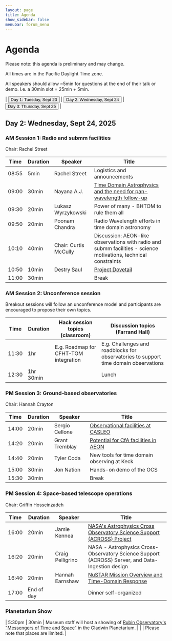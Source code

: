 ```yaml
---
layout: page
title: Agenda
show_sidebar: false
menubar: forum_menu
---
```


# Agenda
Please note: this agenda is preliminary and may change.

All times are in the Pacific Daylight Time zone.  

All speakers should allow ~5min for questions at the end of their talk or demo.  I.e. a 30min slot = 25min + 5min. 

| <a href="/observatories_forum/agenda/"><button type="button">Day 1: Tuesday, Sept 23</button></a> | <a href="/observatories_forum/agenda2/"><button type="button">Day 2: Wednesday, Sept 24</button></a> | <a href="/observatories_forum/agenda3/"><button type="button">Day 3: Thursday, Sept 25</button></a> |

## Day 2: Wednesday, Sept 24, 2025
### AM Session 1: Radio and submm facilities
Chair: Rachel Street

| Time   | Duration | Speaker                | Title                                                                                                                                                           |
|--------|----------|------------------------|-----------------------------------------------------------------------------------------------------------------------------------------------------------------|
| 08:55	 | 5min	    | Rachel Street	         | Logistics and announcements				                                                                                                                                 |	
| 09:00	 | 30min	   | Nayana A.J.            | [Time Domain Astrophysics and the need for pan-wavelength follow-up](https://drive.google.com/file/d/1WXPShNCP-MQoBuZs2B7CuNHSHjOD1KZ5/view?usp=drive_link)				 |
| 09:30	 | 20min	   | Lukasz Wyrzykowski	    | Power of many - BHTOM to rule them all	                                                                                                                         |	
| 09:50	 | 20min	   | Poonam Chandra	        | Radio Wavelength efforts in time domain astronomy			                                                                                                            |		
| 10:10	 | 40min	   | Chair: Curtis McCully	 | Discussion: AEON-like observations with radio and submm facilities - science motivations, technical constraints			                                              |
| 10:50  | 10min        | Destry Saul           | [Project Dovetail](https://drive.google.com/file/d/19-TEeB9iwUUtseGilk1hYW8EmJ6ey9jE/view?usp=drive_link)                                                       |
| 11:00	 | 30min	   |                        | Break					                                                                                                                                                      |

### AM Session 2: Unconference session
Breakout sessions will follow an unconference model and participants are encouraged to propose their own topics.

| Time  | Duration | Hack session topics (classroom)        | Discussion topics (Farrand Hall)	                                                     |
|-------| -------- |----------------------------------------|---------------------------------------------------------------------------------------|
| 11:30	| 1hr 		| E.g. Roadmap for CFHT-TOM integration	 | E.g. Challenges and roadblocks for observatories to support time domain observations	 |
| 12:30	| 1hr 30min	|                                        | Lunch		                                                                               |

### PM Session 3: Ground-based observatories					
Chair: Hannah Crayton

| Time  | Duration | Speaker | Title                                                                                                                           |
|-------| -------- | ------- |---------------------------------------------------------------------------------------------------------------------------------|
| 14:00	| 20min	| Sergio Cellone	| [Observational facilities at CASLEO](https://drive.google.com/file/d/10w7MeDdMOglyQYdBxZbMZT8Z5_ujGEfW/view?usp=drive_link)		   |			
| 14:20	| 20min	| Grant Tremblay	| [Potential for CfA facilities in AEON](https://drive.google.com/file/d/1EDLu4deBFeJkni8U5RM-PtY9QSdUnS3y/view?usp=drive_link)		 |
| 14:40	| 20min	| Tyler Coda	    | New tools for time domain observing at Keck		                                                                                   |
| 15:00	| 30min	| Jon Nation	    | Hands-on demo of the OCS			                                                                                                     |		
| 15:30	| 30min	|   | Break						                                                                                                                     |

### PM Session 4: Space-based telescope operations							
Chair: Griffin Hosseinzadeh

| Time  | Duration | Speaker | Title                                                                                                                                                              |
|-------| -------- | ------- |--------------------------------------------------------------------------------------------------------------------------------------------------------------------|
| 16:00	| 20min	| Jamie Kennea	| [NASA's Astrophysics Cross Observatory Science Support (ACROSS) Project](https://drive.google.com/file/d/1UhQ4kXyOANvvPAhJ_gPJDqce5rNLdRDh/view?usp=drive_link) 		 |			
| 16:20	| 20min	| Craig Pelligrino	| NASA - Astrophysics Cross-Observatory Science Support (ACROSS) Server, and Data-Ingestion design	                                                                  |			
| 16:40	| 20min	| Hannah Earnshaw	| [NuSTAR Mission Overview and Time-Domain Response](https://drive.google.com/file/d/1uFlufBHE_BiOWfnZXUVyFgnIlblz7tAZ/view?usp=drive_link)			                       |		
| 17:00	| End of day   | | Dinner self-organized		                                                                                                                                            |

### Planetarium Show

| 5:30pm  | 30min | Museum staff will host a showing of [Rubin Observatory's "Messengers of Time and Space"](https://noirlab.edu/public/products/planetarium-shows/planetarium-show006/#:~:text=Messengers%20of%20Time%20and%20Space%20is%20a%20fulldome%20planetarium%20show,domain%20and%20multi%2Dmessenger%20observations.) in the Gladwin Planetarium. 
|         |       | Please note that places are limited. |
